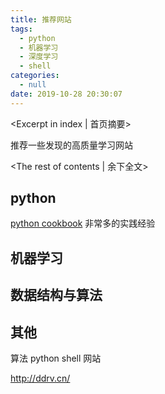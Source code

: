 ```yaml
---
title: 推荐网站
tags:
  - python
  - 机器学习
  - 深度学习
  - shell
categories:
  - null
date: 2019-10-28 20:30:07
---
```

<Excerpt in index | 首页摘要> 

推荐一些发现的高质量学习网站

<!-- more -->
<The rest of contents | 余下全文>

## python

[python cookbook](https://python3-cookbook.readthedocs.io/zh_CN/latest/index.html) 非常多的实践经验



## 机器学习



## 数据结构与算法



## 其他

算法 python shell 网站

http://ddrv.cn/